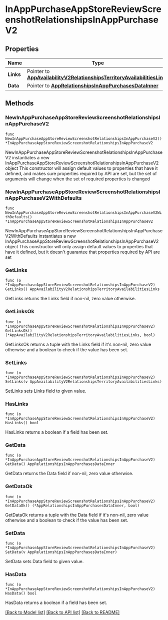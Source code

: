 # InAppPurchaseAppStoreReviewScreenshotRelationshipsInAppPurchaseV2

## Properties

Name | Type | Description | Notes
------------ | ------------- | ------------- | -------------
**Links** | Pointer to [**AppAvailabilityV2RelationshipsTerritoryAvailabilitiesLinks**](AppAvailabilityV2RelationshipsTerritoryAvailabilitiesLinks.md) |  | [optional] 
**Data** | Pointer to [**AppRelationshipsInAppPurchasesDataInner**](AppRelationshipsInAppPurchasesDataInner.md) |  | [optional] 

## Methods

### NewInAppPurchaseAppStoreReviewScreenshotRelationshipsInAppPurchaseV2

`func NewInAppPurchaseAppStoreReviewScreenshotRelationshipsInAppPurchaseV2() *InAppPurchaseAppStoreReviewScreenshotRelationshipsInAppPurchaseV2`

NewInAppPurchaseAppStoreReviewScreenshotRelationshipsInAppPurchaseV2 instantiates a new InAppPurchaseAppStoreReviewScreenshotRelationshipsInAppPurchaseV2 object
This constructor will assign default values to properties that have it defined,
and makes sure properties required by API are set, but the set of arguments
will change when the set of required properties is changed

### NewInAppPurchaseAppStoreReviewScreenshotRelationshipsInAppPurchaseV2WithDefaults

`func NewInAppPurchaseAppStoreReviewScreenshotRelationshipsInAppPurchaseV2WithDefaults() *InAppPurchaseAppStoreReviewScreenshotRelationshipsInAppPurchaseV2`

NewInAppPurchaseAppStoreReviewScreenshotRelationshipsInAppPurchaseV2WithDefaults instantiates a new InAppPurchaseAppStoreReviewScreenshotRelationshipsInAppPurchaseV2 object
This constructor will only assign default values to properties that have it defined,
but it doesn't guarantee that properties required by API are set

### GetLinks

`func (o *InAppPurchaseAppStoreReviewScreenshotRelationshipsInAppPurchaseV2) GetLinks() AppAvailabilityV2RelationshipsTerritoryAvailabilitiesLinks`

GetLinks returns the Links field if non-nil, zero value otherwise.

### GetLinksOk

`func (o *InAppPurchaseAppStoreReviewScreenshotRelationshipsInAppPurchaseV2) GetLinksOk() (*AppAvailabilityV2RelationshipsTerritoryAvailabilitiesLinks, bool)`

GetLinksOk returns a tuple with the Links field if it's non-nil, zero value otherwise
and a boolean to check if the value has been set.

### SetLinks

`func (o *InAppPurchaseAppStoreReviewScreenshotRelationshipsInAppPurchaseV2) SetLinks(v AppAvailabilityV2RelationshipsTerritoryAvailabilitiesLinks)`

SetLinks sets Links field to given value.

### HasLinks

`func (o *InAppPurchaseAppStoreReviewScreenshotRelationshipsInAppPurchaseV2) HasLinks() bool`

HasLinks returns a boolean if a field has been set.

### GetData

`func (o *InAppPurchaseAppStoreReviewScreenshotRelationshipsInAppPurchaseV2) GetData() AppRelationshipsInAppPurchasesDataInner`

GetData returns the Data field if non-nil, zero value otherwise.

### GetDataOk

`func (o *InAppPurchaseAppStoreReviewScreenshotRelationshipsInAppPurchaseV2) GetDataOk() (*AppRelationshipsInAppPurchasesDataInner, bool)`

GetDataOk returns a tuple with the Data field if it's non-nil, zero value otherwise
and a boolean to check if the value has been set.

### SetData

`func (o *InAppPurchaseAppStoreReviewScreenshotRelationshipsInAppPurchaseV2) SetData(v AppRelationshipsInAppPurchasesDataInner)`

SetData sets Data field to given value.

### HasData

`func (o *InAppPurchaseAppStoreReviewScreenshotRelationshipsInAppPurchaseV2) HasData() bool`

HasData returns a boolean if a field has been set.


[[Back to Model list]](../README.md#documentation-for-models) [[Back to API list]](../README.md#documentation-for-api-endpoints) [[Back to README]](../README.md)


